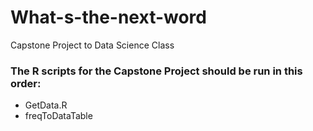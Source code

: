 # What-s-the-next-word
Capstone Project to Data Science Class

### The R scripts for the Capstone Project should be run in this order:

- GetData.R
- freqToDataTable
